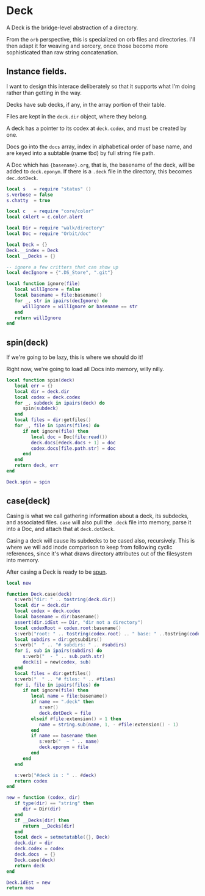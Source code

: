 # Deck


A Deck is the bridge-level abstraction of a directory.


From the ``orb`` perspective, this is specialized on orb files and
directories. I'll then adapt it for weaving and sorcery, once those
become more sophisticated than raw string concatenation.

## Instance fields.

I want to design this interace deliberately so that it supports what I'm
doing rather than getting in the way.


Decks have sub decks, if any, in the array portion of their table.


Files are kept in the ``deck.dir`` object, where they belong.


A deck has a pointer to its codex at ``deck.codex``, and must be created
by one.


Docs go into the ``docs`` array, index in alphabetical order of base name,
and are keyed into a subtable (name tbd) by full string file path.


A Doc which has ``{basename}.org``, that is, the basename of the deck,
will be added to ``deck.eponym``.  If there is a ``.deck`` file in the
directory, this becomes ``dec.dotDeck``.

```lua
local s   = require "status" ()
s.verbose = false
s.chatty  = true

local c   = require "core/color"
local cAlert = c.color.alert

local Dir = require "walk/directory"
local Doc = require "Orbit/doc"
```
```lua
local Deck = {}
Deck.__index = Deck
local __Decks = {}
```
```lua
-- ignore a few critters that can show up
local decIgnore = {".DS_Store", ".git"}

local function ignore(file)
   local willIgnore = false
   local basename = file:basename()
   for _, str in ipairs(decIgnore) do
      willIgnore = willIgnore or basename == str
   end
   return willIgnore
end
```
## spin(deck)

If we're going to be lazy, this is where we should do it!


Right now, we're going to load all Docs into memory, willy nilly.

```lua
local function spin(deck)
   local err = {}
   local dir = deck.dir
   local codex = deck.codex
   for _, subdeck in ipairs(deck) do
      spin(subdeck)
   end
   local files = dir:getfiles()
   for _, file in ipairs(files) do
      if not ignore(file) then
         local doc = Doc(file:read())
         deck.docs[#deck.docs + 1] = doc
         codex.docs[file.path.str] = doc
      end
   end
   return deck, err
end

Deck.spin = spin
```
## case(deck)

  Casing is what we call gathering information about a deck, its subdecks,
and associated files.  ``case`` will also pull the ``.deck`` file into memory,
parse it into a Doc, and attach that at ``deck.dotDeck``.


Casing a deck will cause its subdecks to be cased also, recursively. This is
where we will add inode comparison to keep from following cyclic references,
since it's what draws directory attributes out of the filesystem into memory.


After casing a Deck is ready to be [spun](httk://).

```lua
local new

function Deck.case(deck)
   s:verb("dir: " .. tostring(deck.dir))
   local dir = deck.dir
   local codex = deck.codex
   local basename = dir:basename()
   assert(dir.idEst == Dir, "dir not a directory")
   local codexRoot = codex.root:basename()
   s:verb("root: " .. tostring(codex.root) .. " base: " ..tostring(codexRoot))
   local subdirs = dir:getsubdirs()
   s:verb("  " .. "# subdirs: " .. #subdirs)
   for i, sub in ipairs(subdirs) do
      s:verb("  - " .. sub.path.str)
      deck[i] = new(codex, sub)
   end
   local files = dir:getfiles()
   s:verb("  " .. "# files: " .. #files)
   for i, file in ipairs(files) do
      if not ignore(file) then
         local name = file:basename()
         if name == ".deck" then
            s:ver()
            deck.dotDeck = file
         elseif #file:extension() > 1 then
            name = string.sub(name, 1, - #file:extension() - 1)
         end
         if name == basename then
            s:verb("  ~ " .. name)
            deck.eponym = file
         end
      end
   end

   s:verb("#deck is : " .. #deck)
   return codex
end
```
```lua
new = function (codex, dir)
   if type(dir) == "string" then
      dir = Dir(dir)
   end
   if __Decks[dir] then
      return __Decks[dir]
   end
   local deck = setmetatable({}, Deck)
   deck.dir = dir
   deck.codex = codex
   deck.docs  = {}
   Deck.case(deck)
   return deck
end
```
```lua
Deck.idEst = new
return new
```
